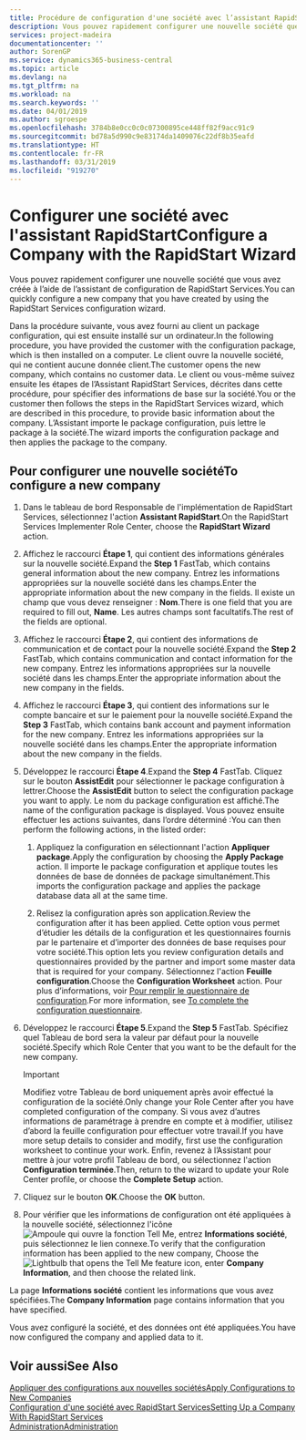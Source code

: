 ```yaml
---
title: Procédure de configuration d'une société avec l’assistant RapidStart | Microsoft Docs
description: Vous pouvez rapidement configurer une nouvelle société que vous avez créée à l’aide de l’assistant de configuration de RapidStart Services.
services: project-madeira
documentationcenter: ''
author: SorenGP
ms.service: dynamics365-business-central
ms.topic: article
ms.devlang: na
ms.tgt_pltfrm: na
ms.workload: na
ms.search.keywords: ''
ms.date: 04/01/2019
ms.author: sgroespe
ms.openlocfilehash: 3784b8e0cc0c0c07300895ce448ff82f9acc91c9
ms.sourcegitcommit: bd78a5d990c9e83174da1409076c22df8b35eafd
ms.translationtype: HT
ms.contentlocale: fr-FR
ms.lasthandoff: 03/31/2019
ms.locfileid: "919270"
---
```

# <a name="configure-a-company-with-the-rapidstart-wizard"></a><span data-ttu-id="2b4fe-103">Configurer une société avec l'assistant RapidStart</span><span class="sxs-lookup"><span data-stu-id="2b4fe-103">Configure a Company with the RapidStart Wizard</span></span>
<span data-ttu-id="2b4fe-104">Vous pouvez rapidement configurer une nouvelle société que vous avez créée à l’aide de l’assistant de configuration de RapidStart Services.</span><span class="sxs-lookup"><span data-stu-id="2b4fe-104">You can quickly configure a new company that you have created by using the RapidStart Services configuration wizard.</span></span>

<span data-ttu-id="2b4fe-105">Dans la procédure suivante, vous avez fourni au client un package configuration, qui est ensuite installé sur un ordinateur.</span><span class="sxs-lookup"><span data-stu-id="2b4fe-105">In the following procedure, you have provided the customer with the configuration package, which is then installed on a computer.</span></span> <span data-ttu-id="2b4fe-106">Le client ouvre la nouvelle société, qui ne contient aucune donnée client.</span><span class="sxs-lookup"><span data-stu-id="2b4fe-106">The customer opens the new company, which contains no customer data.</span></span> <span data-ttu-id="2b4fe-107">Le client ou vous-même suivez ensuite les étapes de l’Assistant RapidStart Services, décrites dans cette procédure, pour spécifier des informations de base sur la société.</span><span class="sxs-lookup"><span data-stu-id="2b4fe-107">You or the customer then follows the steps in the RapidStart Services wizard, which are described in this procedure, to provide basic information about the company.</span></span> <span data-ttu-id="2b4fe-108">L’Assistant importe le package configuration, puis lettre le package à la société.</span><span class="sxs-lookup"><span data-stu-id="2b4fe-108">The wizard imports the configuration package and then applies the package to the company.</span></span>  

## <a name="to-configure-a-new-company"></a><span data-ttu-id="2b4fe-109">Pour configurer une nouvelle société</span><span class="sxs-lookup"><span data-stu-id="2b4fe-109">To configure a new company</span></span>  
1. <span data-ttu-id="2b4fe-110">Dans le tableau de bord Responsable de l'implémentation de RapidStart Services, sélectionnez l'action **Assistant RapidStart**.</span><span class="sxs-lookup"><span data-stu-id="2b4fe-110">On the RapidStart Services Implementer Role Center, choose the **RapidStart Wizard** action.</span></span>  
2. <span data-ttu-id="2b4fe-111">Affichez le raccourci **Étape 1**, qui contient des informations générales sur la nouvelle société.</span><span class="sxs-lookup"><span data-stu-id="2b4fe-111">Expand the **Step 1** FastTab, which contains general information about the new company.</span></span> <span data-ttu-id="2b4fe-112">Entrez les informations appropriées sur la nouvelle société dans les champs.</span><span class="sxs-lookup"><span data-stu-id="2b4fe-112">Enter the appropriate information about the new company in the fields.</span></span> <span data-ttu-id="2b4fe-113">Il existe un champ que vous devez renseigner : **Nom**.</span><span class="sxs-lookup"><span data-stu-id="2b4fe-113">There is one field that you are required to fill out, **Name**.</span></span> <span data-ttu-id="2b4fe-114">Les autres champs sont facultatifs.</span><span class="sxs-lookup"><span data-stu-id="2b4fe-114">The rest of the fields are optional.</span></span>  
3. <span data-ttu-id="2b4fe-115">Affichez le raccourci **Étape 2**, qui contient des informations de communication et de contact pour la nouvelle société.</span><span class="sxs-lookup"><span data-stu-id="2b4fe-115">Expand the **Step 2** FastTab, which contains communication and contact information for the new company.</span></span> <span data-ttu-id="2b4fe-116">Entrez les informations appropriées sur la nouvelle société dans les champs.</span><span class="sxs-lookup"><span data-stu-id="2b4fe-116">Enter the appropriate information about the new company in the fields.</span></span>
4. <span data-ttu-id="2b4fe-117">Affichez le raccourci **Étape 3**, qui contient des informations sur le compte bancaire et sur le paiement pour la nouvelle société.</span><span class="sxs-lookup"><span data-stu-id="2b4fe-117">Expand the **Step 3** FastTab, which contains bank account and payment information for the new company.</span></span> <span data-ttu-id="2b4fe-118">Entrez les informations appropriées sur la nouvelle société dans les champs.</span><span class="sxs-lookup"><span data-stu-id="2b4fe-118">Enter the appropriate information about the new company in the fields.</span></span>  
5. <span data-ttu-id="2b4fe-119">Développez le raccourci **Étape 4**.</span><span class="sxs-lookup"><span data-stu-id="2b4fe-119">Expand the **Step 4** FastTab.</span></span> <span data-ttu-id="2b4fe-120">Cliquez sur le bouton **AssistEdit** pour sélectionner le package configuration à lettrer.</span><span class="sxs-lookup"><span data-stu-id="2b4fe-120">Choose the **AssistEdit** button to select the configuration package you want to apply.</span></span> <span data-ttu-id="2b4fe-121">Le nom du package configuration est affiché.</span><span class="sxs-lookup"><span data-stu-id="2b4fe-121">The name of the configuration package is displayed.</span></span> <span data-ttu-id="2b4fe-122">Vous pouvez ensuite effectuer les actions suivantes, dans l’ordre déterminé :</span><span class="sxs-lookup"><span data-stu-id="2b4fe-122">You can then perform the following actions, in the listed order:</span></span>  

    1. <span data-ttu-id="2b4fe-123">Appliquez la configuration en sélectionnant l'action **Appliquer package**.</span><span class="sxs-lookup"><span data-stu-id="2b4fe-123">Apply the configuration by choosing the **Apply Package** action.</span></span> <span data-ttu-id="2b4fe-124">Il importe le package configuration et applique toutes les données de base de données de package simultanément.</span><span class="sxs-lookup"><span data-stu-id="2b4fe-124">This imports the configuration package and applies the package database data all at the same time.</span></span>  

    2. <span data-ttu-id="2b4fe-125">Relisez la configuration après son application.</span><span class="sxs-lookup"><span data-stu-id="2b4fe-125">Review the configuration after it has been applied.</span></span> <span data-ttu-id="2b4fe-126">Cette option vous permet d’étudier les détails de la configuration et les questionnaires fournis par le partenaire et d’importer des données de base requises pour votre société.</span><span class="sxs-lookup"><span data-stu-id="2b4fe-126">This option lets you review configuration details and questionnaires provided by the partner and import some master data that is required for your company.</span></span> <span data-ttu-id="2b4fe-127">Sélectionnez l'action **Feuille configuration**.</span><span class="sxs-lookup"><span data-stu-id="2b4fe-127">Choose the **Configuration Worksheet** action.</span></span> <span data-ttu-id="2b4fe-128">Pour plus d’informations, voir [Pour remplir le questionnaire de configuration](admin-gather-customer-setup-values.md#to-complete-the-configuration-questionnaire).</span><span class="sxs-lookup"><span data-stu-id="2b4fe-128">For more information, see [To complete the configuration questionnaire](admin-gather-customer-setup-values.md#to-complete-the-configuration-questionnaire).</span></span>  

6. <span data-ttu-id="2b4fe-129">Développez le raccourci **Étape 5**.</span><span class="sxs-lookup"><span data-stu-id="2b4fe-129">Expand the **Step 5** FastTab.</span></span> <span data-ttu-id="2b4fe-130">Spécifiez quel Tableau de bord sera la valeur par défaut pour la nouvelle société.</span><span class="sxs-lookup"><span data-stu-id="2b4fe-130">Specify which Role Center that you want to be the default for the new company.</span></span>  

    > [!IMPORTANT]  
    >  <span data-ttu-id="2b4fe-131">Modifiez votre Tableau de bord uniquement après avoir effectué la configuration de la société.</span><span class="sxs-lookup"><span data-stu-id="2b4fe-131">Only change your Role Center after you have completed configuration of the company.</span></span> <span data-ttu-id="2b4fe-132">Si vous avez d’autres informations de paramétrage à prendre en compte et à modifier, utilisez d’abord la feuille configuration pour effectuer votre travail.</span><span class="sxs-lookup"><span data-stu-id="2b4fe-132">If you have more setup details to consider and modify, first use the configuration worksheet to continue your work.</span></span> <span data-ttu-id="2b4fe-133">Enfin, revenez à l’Assistant pour mettre à jour votre profil Tableau de bord, ou sélectionnez l'action **Configuration terminée**.</span><span class="sxs-lookup"><span data-stu-id="2b4fe-133">Then, return to the wizard to update your Role Center profile, or choose the **Complete Setup** action.</span></span>

7. <span data-ttu-id="2b4fe-134">Cliquez sur le bouton **OK**.</span><span class="sxs-lookup"><span data-stu-id="2b4fe-134">Choose the **OK** button.</span></span>  
8. <span data-ttu-id="2b4fe-135">Pour vérifier que les informations de configuration ont été appliquées à la nouvelle société, sélectionnez l'icône ![Ampoule qui ouvre la fonction Tell Me](media/ui-search/search_small.png "Dites-moi ce que vous voulez faire"), entrez **Informations société**, puis sélectionnez le lien connexe.</span><span class="sxs-lookup"><span data-stu-id="2b4fe-135">To verify that the configuration information has been applied to the new company, Choose the ![Lightbulb that opens the Tell Me feature](media/ui-search/search_small.png "Tell me what you want to do") icon, enter **Company Information**, and then choose the related link.</span></span>

<span data-ttu-id="2b4fe-136">La page **Informations société** contient les informations que vous avez spécifiées.</span><span class="sxs-lookup"><span data-stu-id="2b4fe-136">The **Company Information** page contains information that you have specified.</span></span>   

<span data-ttu-id="2b4fe-137">Vous avez configuré la société, et des données ont été appliquées.</span><span class="sxs-lookup"><span data-stu-id="2b4fe-137">You have now configured the company and applied data to it.</span></span>  

## <a name="see-also"></a><span data-ttu-id="2b4fe-138">Voir aussi</span><span class="sxs-lookup"><span data-stu-id="2b4fe-138">See Also</span></span>  
[<span data-ttu-id="2b4fe-139">Appliquer des configurations aux nouvelles sociétés</span><span class="sxs-lookup"><span data-stu-id="2b4fe-139">Apply Configurations to New Companies</span></span>](admin-apply-configuration-to-new-companies.md)  
[<span data-ttu-id="2b4fe-140">Configuration d'une société avec RapidStart Services</span><span class="sxs-lookup"><span data-stu-id="2b4fe-140">Setting Up a Company With RapidStart Services</span></span>](admin-set-up-a-company-with-rapidstart.md)  
[<span data-ttu-id="2b4fe-141">Administration</span><span class="sxs-lookup"><span data-stu-id="2b4fe-141">Administration</span></span>](admin-setup-and-administration.md)
